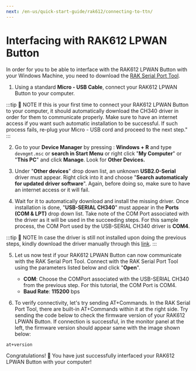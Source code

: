 ```yaml
---
next: /en-us/quick-start-guide/rak612/connecting-to-ttn/
---
```

# Interfacing with RAK612 LPWAN Button

In order for you to be able to interface with the RAK612 LPWAN Button with your Windows Machine, you need to download the [RAK Serial Port Tool](https://downloads.rakwireless.com/en/LoRa/Tools/RAK_SERIAL_PORT_TOOL_V1.2.1.zip).

1. Using a standard **Micro - USB Cable**, connect your RAK612 LPWAN Button to your computer.

:::tip 📝 NOTE
If this is your first time to connect your RAK612 LPWAN Button to your computer, it should automatically download the CH340 driver in order for them to communicate properly. Make sure to have an internet access if you want such automatic installation to be successful. If such process fails, re-plug your Micro - USB cord and proceed to the next step."
:::

2. Go to your **Device Manager** by pressing : **Windows + R** and type `devmgmt.msc` or **search in Start Menu** or right click "**My Computer**" or "**This PC**" and click **Manage**. Look for **Other Devices.**

<rk-img
  src="/assets/images/quick-start-guide/rak612/interfacing-with-rak612/missing-driver.png"
  width="100%"
  figure-number="1"
  caption="Missing Driver for theRAK612 LPWAN Button"
/>

3. Under "**Other devices**" drop down list, an unknown **USB2.0-Serial** driver must appear. Right click into it and choose "**Search automaticaly for updated driver software**". Again, before doing so, make sure to have an internet access or it will fail.

<rk-img
  src="/assets/images/quick-start-guide/rak612/interfacing-with-rak612/automatic-install.png"
  width="100%"
  figure-number="2"
  caption="Automatic Driver Installation via Internet"
/>

4. Wait for it to automatically download and install the missing driver. Once installation is done, "**USB-SERIAL CH340**" must appear in the **Ports (COM & LPT)** drop down list. Take note of the COM Port associated with the driver as it will be used in the succeeding steps. For this sample process, the COM Port used by the USB-SERIAL CH340 driver is **COM4**.

<rk-img
  src="/assets/images/quick-start-guide/rak612/interfacing-with-rak612/usb-ch340.png"
  width="100%"
  figure-number="3"
  caption="USB-SERIAL CH340 Driver Successfully Installed"
/>

:::tip 📝 NOTE
In case the driver is still not installed upon doing the previous steps, kindly download the driver manually through this [link](https://downloads.rakwireless.com/LoRa/RAK811/Tools/).
:::

5. Let us now test if your RAK612 LPWAN Button can now communicate with the RAK Serial Port Tool. Connect with the RAK Serial Port Tool using the parameters listed below and click "**Open**".

    * **COM**: Choose the COMPort associated with the USB-SERIAL CH340 from the previous step. For this tutorial, the COM Port is COM4.
    * **Baud Rate**: **115200** bps

<rk-img
  src="/assets/images/quick-start-guide/rak612/interfacing-with-rak612/rak-serial.png"
  width="100%"
  figure-number="4"
  caption="Connecting to the RAK Serial Port Tool"
/>

6. To verify connectivity, let's try sending AT+Commands. In the RAK Serial Port Tool, there are built-in AT+Commands within it at the right side. Try sending the code below to check the firmware version of your RAK612 LPWAN Button. If connection is successful, in the monitor panel at the left, the firmware version should appear same with the image shown below:

```
at+version
```
<rk-img
  src="/assets/images/quick-start-guide/rak612/interfacing-with-rak612/at-comm.png"
  width="100%"
  figure-number="5"
  caption="AT+Command Sample Serial Communication Test"
/>

Congratulations! :tada: You have just successfully interfaced your RAK612 LPWAN Button with your computer!